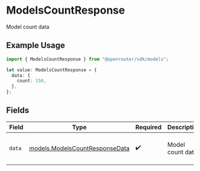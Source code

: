 # ModelsCountResponse

Model count data

## Example Usage

```typescript
import { ModelsCountResponse } from "@openrouter/sdk/models";

let value: ModelsCountResponse = {
  data: {
    count: 150,
  },
};
```

## Fields

| Field                                                                  | Type                                                                   | Required                                                               | Description                                                            | Example                                                                |
| ---------------------------------------------------------------------- | ---------------------------------------------------------------------- | ---------------------------------------------------------------------- | ---------------------------------------------------------------------- | ---------------------------------------------------------------------- |
| `data`                                                                 | [models.ModelsCountResponseData](../models/modelscountresponsedata.md) | :heavy_check_mark:                                                     | Model count data                                                       | {<br/>"count": 150<br/>}                                               |